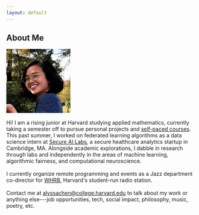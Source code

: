 ```yaml
---
layout: default
---
```

<!-- <a href = "" target = "_blank"> </a> -->
## About Me

<img class="profile-picture" src="profpics/2b.jpg" style="width:170px;height:170px;">

Hi! I am a rising junior at Harvard studying applied mathematics, currently taking a semester off to pursue personal projects and <a href = "https://opportunityinsights.org/course/" target = "_blank"> self-paced courses</a>. This past summer, I worked on federated learning algorithms as a data science intern at <a href = "https://secureailabs.com/" target = "_blank">Secure AI Labs</a>, a secure healthcare analytics startup in Cambridge, MA. Alongside academic explorations, I dabble in research through labs and independently in the areas of machine learning, algorithmic fairness, and computational neuroscience. 
<br><br>
I currently organize remote programming and events as a Jazz department co-director for <a href = "https://www.whrb.org/" target = "_blank"> WHRB</a>, Harvard's student-run radio station. 
<br><br>
Contact me at [alyssachen@college.harvard.edu](mailto:alyssachen@college.harvard.edu) to talk about my work or anything else---job opportunities, tech, social impact, philosophy, music, poetry, etc. 


<!-- ## Typography

This is a [link](http://google.com). Something *italics* and something **bold**.

Here is a table

Year | Award | Category
-----|-------|--------
2014 | Emmy  | Won Outstanding Lead Actor in a miniseries or a movie
2015 | BAFTA | Nominated for Best Leading Actor for Sherlock
2014 | Satellite | Won Best Actor miniseries or television film

Here is a horizontal rule

---

Here is a blockquote

> To a great mind, nothing is little

## References

* Foo Bar: Head of Department, Placeholder Names, Lorem
* John Doe: Associate Professor, Department of Computer Science, Ipsum


-->
